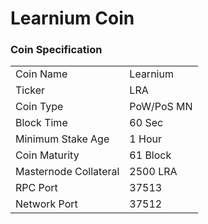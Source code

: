 Learnium Coin
==========================

### Coin Specification


<table>
<tr><td>Coin Name</td><td>Learnium</td></tr>
<tr><td>Ticker</td><td>LRA</td></tr>
<tr><td>Coin Type</td><td>PoW/PoS MN</td></tr>
<tr><td>Block Time</td><td>60 Sec</td></tr>
<tr><td>Minimum Stake Age</td><td>1 Hour</td></tr>
<tr><td>Coin Maturity</td><td>61 Block</td></tr>
<tr><td>Masternode Collateral</td><td>2500 LRA</td></tr>
<tr><td>RPC Port</td><td>37513</td></tr>
<tr><td>Network Port</td><td>37512</td></tr>
</table>

